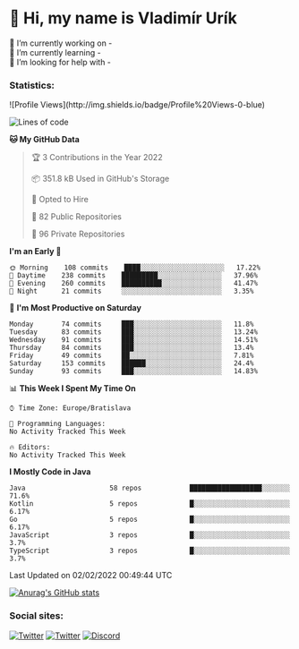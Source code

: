 <h1> 👋 Hi, my name is Vladimír Urík</h1>
<p>
 🔭 I’m currently working on -<br>
 🌱 I’m currently learning -<br>
 🤔 I’m looking for help with -<br>
</p>
<h3>Statistics:</h3>
<!--START_SECTION:waka-->
![Profile Views](http://img.shields.io/badge/Profile%20Views-0-blue)

![Lines of code](https://img.shields.io/badge/From%20Hello%20World%20I%27ve%20Written-1%20Million%20lines%20of%20code-blue)

**🐱 My GitHub Data** 

> 🏆 3 Contributions in the Year 2022
 > 
> 📦 351.8 kB Used in GitHub's Storage 
 > 
> 💼 Opted to Hire
 > 
> 📜 82 Public Repositories 
 > 
> 🔑 96 Private Repositories  
 > 
**I'm an Early 🐤** 

```text
🌞 Morning    108 commits    ████░░░░░░░░░░░░░░░░░░░░░   17.22% 
🌆 Daytime    238 commits    █████████░░░░░░░░░░░░░░░░   37.96% 
🌃 Evening    260 commits    ██████████░░░░░░░░░░░░░░░   41.47% 
🌙 Night      21 commits     ░░░░░░░░░░░░░░░░░░░░░░░░░   3.35%

```
📅 **I'm Most Productive on Saturday** 

```text
Monday       74 commits     ███░░░░░░░░░░░░░░░░░░░░░░   11.8% 
Tuesday      83 commits     ███░░░░░░░░░░░░░░░░░░░░░░   13.24% 
Wednesday    91 commits     ███░░░░░░░░░░░░░░░░░░░░░░   14.51% 
Thursday     84 commits     ███░░░░░░░░░░░░░░░░░░░░░░   13.4% 
Friday       49 commits     ██░░░░░░░░░░░░░░░░░░░░░░░   7.81% 
Saturday     153 commits    ██████░░░░░░░░░░░░░░░░░░░   24.4% 
Sunday       93 commits     ███░░░░░░░░░░░░░░░░░░░░░░   14.83%

```


📊 **This Week I Spent My Time On** 

```text
⌚︎ Time Zone: Europe/Bratislava

💬 Programming Languages: 
No Activity Tracked This Week

🔥 Editors: 
No Activity Tracked This Week

```

**I Mostly Code in Java** 

```text
Java                     58 repos            ██████████████████░░░░░░░   71.6% 
Kotlin                   5 repos             █░░░░░░░░░░░░░░░░░░░░░░░░   6.17% 
Go                       5 repos             █░░░░░░░░░░░░░░░░░░░░░░░░   6.17% 
JavaScript               3 repos             █░░░░░░░░░░░░░░░░░░░░░░░░   3.7% 
TypeScript               3 repos             █░░░░░░░░░░░░░░░░░░░░░░░░   3.7%

```



 Last Updated on 02/02/2022 00:49:44 UTC
<!--END_SECTION:waka-->

[![Anurag's GitHub stats](https://github-readme-stats.vercel.app/api?username=vladimir-urik)](https://github.com/anuraghazra/github-readme-stats)

<h3>Social sites:</h3>
<p><a href="https://twitter.com/GGGEDR" target="_blank"><img alt="Twitter" src="https://img.shields.io/badge/twitter-%231DA1F2.svg?&style=for-the-badge&logo=twitter&logoColor=white" /></a> <a href="https://www.reddit.com/user/GGGEDR" target="_blank"><img alt="Twitter" src="https://img.shields.io/badge/reddit-%23FE6262.svg?&style=for-the-badge&logo=reddit&logoColor=white" /></a> <a href="https://discord.com/users/535708984959827978" target="_blank"><img alt="Discord" src="https://img.shields.io/badge/discord-%235865f2.svg?&style=for-the-badge&logo=discord&logoColor=white" />
</p>
